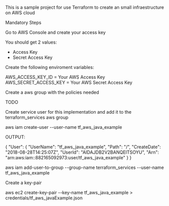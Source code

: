 This is a sample project for use Terraform to create an small infraestructure on AWS cloud

Mandatory Steps

Go to AWS Console and create your access key

You should get 2 values:

- Access Key
- Secret Access Key

Create the following enviroment variables:

AWS_ACCESS_KEY_ID       = Your AWS Access Key
AWS_SECRET_ACCESS_KEY   = Your AWS Secret Access Key

Create a aws group with the policies needed

TODO

Create service user for this implementation and add it to the terraform_services aws group 

aws iam create-user --user-name tf_aws_java_example

OUTPUT:

{
    "User": {
        "UserName": "tf_aws_java_example",
        "Path": "/",
        "CreateDate": "2018-08-28T14:25:07Z",
        "UserId": "AIDAJDB2V2BANQEITSOYU",
        "Arn": "arn:aws:iam::882165092973:user/tf_aws_java_example"
    }
}

aws iam add-user-to-group --group-name terraform_services --user-name tf_aws_java_example

Create a key-pair 

aws ec2 create-key-pair --key-name tf_aws_java_example > credentials/tf_aws_javaExample.json